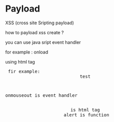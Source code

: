 # Payload
XSS (cross site Sripting payload)


how to payload xss create ?

you can use java sript event handler

for example : onload

using html tag  <pre>
fir example: <center onmouseout="alert(1)">test</center>

onmouseout is event handler 

<center> is html tag 
 alert is function


</pre>
